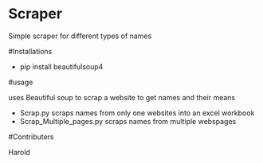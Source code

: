 # Scraper

Simple scraper for different types of names 

#Installations

* pip install beautifulsoup4

#usage

uses Beautiful soup to scrap a  website to get names and their means

* Scrap.py scraps names from only  one websites  into an excel workbook
* Scrap_Multiple_pages.py  scraps names from multiple  webspages 


#Contributers

Harold
